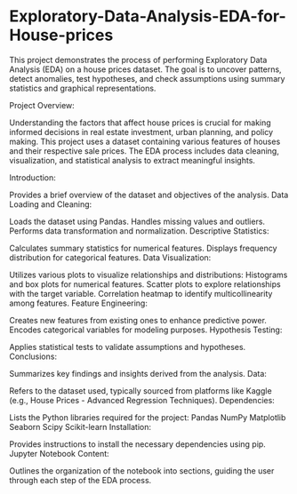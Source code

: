 # Exploratory-Data-Analysis-EDA-for-House-prices

This project demonstrates the process of performing Exploratory Data Analysis (EDA) on a house prices dataset. The goal is to uncover patterns, detect anomalies, test hypotheses, and check assumptions using summary statistics and graphical representations.

Project Overview:

Understanding the factors that affect house prices is crucial for making informed decisions in real estate investment, urban planning, and policy making. This project uses a dataset containing various features of houses and their respective sale prices. The EDA process includes data cleaning, visualization, and statistical analysis to extract meaningful insights.

Introduction:

Provides a brief overview of the dataset and objectives of the analysis.
Data Loading and Cleaning:

Loads the dataset using Pandas.
Handles missing values and outliers.
Performs data transformation and normalization.
Descriptive Statistics:

Calculates summary statistics for numerical features.
Displays frequency distribution for categorical features.
Data Visualization:

Utilizes various plots to visualize relationships and distributions:
Histograms and box plots for numerical features.
Scatter plots to explore relationships with the target variable.
Correlation heatmap to identify multicollinearity among features.
Feature Engineering:

Creates new features from existing ones to enhance predictive power.
Encodes categorical variables for modeling purposes.
Hypothesis Testing:

Applies statistical tests to validate assumptions and hypotheses.
Conclusions:

Summarizes key findings and insights derived from the analysis.
Data:

Refers to the dataset used, typically sourced from platforms like Kaggle (e.g., House Prices - Advanced Regression Techniques).
Dependencies:

Lists the Python libraries required for the project:
Pandas
NumPy
Matplotlib
Seaborn
Scipy
Scikit-learn
Installation:

Provides instructions to install the necessary dependencies using pip.
Jupyter Notebook Content:

Outlines the organization of the notebook into sections, guiding the user through each step of the EDA process.
